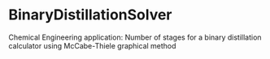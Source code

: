# BinaryDistillationSolver
 Chemical Engineering application: Number of stages for a binary distillation calculator using McCabe-Thiele graphical method
 
